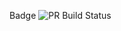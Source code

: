 Badge ![PR Build Status](https://github.com/<USER>/<REPO>/actions/workflows/pull_request_check.yml/badge.svg)
